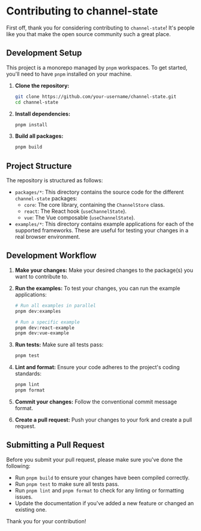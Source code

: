 # Contributing to channel-state

First off, thank you for considering contributing to `channel-state`! It's people like you that make the open source community such a great place.

## Development Setup

This project is a monorepo managed by `pnpm` workspaces. To get started, you'll need to have `pnpm` installed on your machine.

1.  **Clone the repository:**

    ```bash
    git clone https://github.com/your-username/channel-state.git
    cd channel-state
    ```

2.  **Install dependencies:**

    ```bash
    pnpm install
    ```

3.  **Build all packages:**

    ```bash
    pnpm build
    ```

## Project Structure

The repository is structured as follows:

- `packages/*`: This directory contains the source code for the different `channel-state` packages:
  - `core`: The core library, containing the `ChannelStore` class.
  - `react`: The React hook (`useChannelState`).
  - `vue`: The Vue composable (`useChannelState`).
- `examples/*`: This directory contains example applications for each of the supported frameworks. These are useful for testing your changes in a real browser environment.

## Development Workflow

1.  **Make your changes:** Make your desired changes to the package(s) you want to contribute to.

2.  **Run the examples:** To test your changes, you can run the example applications:

    ```bash
    # Run all examples in parallel
    pnpm dev:examples

    # Run a specific example
    pnpm dev:react-example
    pnpm dev:vue-example
    ```

3.  **Run tests:** Make sure all tests pass:

    ```bash
    pnpm test
    ```

4.  **Lint and format:** Ensure your code adheres to the project's coding standards:

    ```bash
    pnpm lint
    pnpm format
    ```

5.  **Commit your changes:** Follow the conventional commit message format.

6.  **Create a pull request:** Push your changes to your fork and create a pull request.

## Submitting a Pull Request

Before you submit your pull request, please make sure you've done the following:

- Run `pnpm build` to ensure your changes have been compiled correctly.
- Run `pnpm test` to make sure all tests pass.
- Run `pnpm lint` and `pnpm format` to check for any linting or formatting issues.
- Update the documentation if you've added a new feature or changed an existing one.

Thank you for your contribution!
